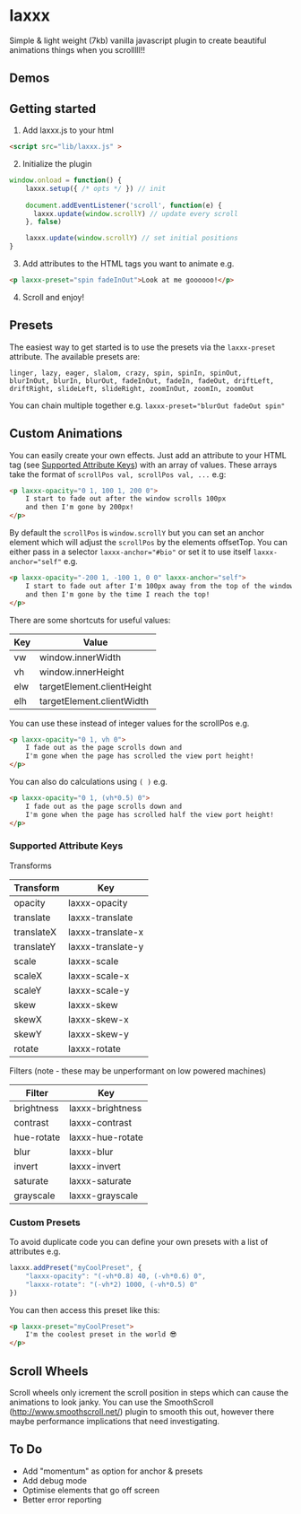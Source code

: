 # laxxx

Simple & light weight (7kb) vanilla javascript plugin to create beautiful animations things when you scrolllll!!

## Demos


## Getting started

1) Add laxxx.js to your html

```html
<script src="lib/laxxx.js" >
```


2) Initialize the plugin 

```javascript
window.onload = function() {
	laxxx.setup({ /* opts */ }) // init
	  
	document.addEventListener('scroll', function(e) {
	  laxxx.update(window.scrollY) // update every scroll
	}, false)

	laxxx.update(window.scrollY) // set initial positions
}
```


3) Add attributes to the HTML tags you want to animate e.g.
```html
<p laxxx-preset="spin fadeInOut">Look at me goooooo!</p>
```

4) Scroll and enjoy!

## Presets

The easiest way to get started is to use the presets via the `laxxx-preset` attribute. The available presets are:
```
linger, lazy, eager, slalom, crazy, spin, spinIn, spinOut, 
blurInOut, blurIn, blurOut, fadeInOut, fadeIn, fadeOut, driftLeft, 
driftRight, slideLeft, slideRight, zoomInOut, zoomIn, zoomOut
```
You can chain multiple together e.g. `laxxx-preset="blurOut fadeOut spin"`

## Custom Animations

You can easily create your own effects. Just add an attribute to your HTML tag (see [Supported Attribute Keys](#supported-attribute-keys)) with an array of values. These arrays take the format of `scrollPos val, scrollPos val, ...` e.g:
```html
<p laxxx-opacity="0 1, 100 1, 200 0">
	I start to fade out after the window scrolls 100px
	and then I'm gone by 200px!
</p>
```

By default the `scrollPos` is `window.scrollY` but you can set an anchor element which will adjust the `scrollPos` by the elements offsetTop. You can either pass in a selector `laxxx-anchor="#bio"` or set it to use itself `laxxx-anchor="self"` e.g.
```html
<p laxxx-opacity="-200 1, -100 1, 0 0" laxxx-anchor="self">
	I start to fade out after I'm 100px away from the top of the window
	and then I'm gone by the time I reach the top!
</p>
```

There are some shortcuts for useful values: 

| Key     	| Value           |
| ------------- | ------------- |
| vw       	| window.innerWidth  |
| vh     	| window.innerHeight |
| elw     	| targetElement.clientHeight |
| elh     	| targetElement.clientWidth |

You can use these instead of integer values for the scrollPos  e.g.
```html
<p laxxx-opacity="0 1, vh 0">
	I fade out as the page scrolls down and
	I'm gone when the page has scrolled the view port height!
</p>
```

You can also do calculations using `( )` e.g.
```html
<p laxxx-opacity="0 1, (vh*0.5) 0">
	I fade out as the page scrolls down and
	I'm gone when the page has scrolled half the view port height!
</p>
```

### Supported Attribute Keys

Transforms

| Transform     | Key           |
| ------------- | ------------- |
| opacity       | laxxx-opacity  |
| translate     | laxxx-translate |
| translateX     | laxxx-translate-x |
| translateY     | laxxx-translate-y |
| scale     | laxxx-scale |
| scaleX     | laxxx-scale-x |
| scaleY     | laxxx-scale-y |
| skew     | laxxx-skew |
| skewX     | laxxx-skew-x |
| skewY     | laxxx-skew-y |
| rotate     | laxxx-rotate |

Filters (note - these may be unperformant on low powered machines)

| Filter     | Key           |
| ------------- | ------------- |
| brightness       | laxxx-brightness  |
| contrast     | laxxx-contrast |
| hue-rotate     | laxxx-hue-rotate |
| blur     | laxxx-blur |
| invert     | laxxx-invert |
| saturate     | laxxx-saturate |
| grayscale     | laxxx-grayscale |

### Custom Presets
To avoid duplicate code you can define your own presets with a list of attributes e.g.
```javascript
laxxx.addPreset("myCoolPreset", {
	"laxxx-opacity": "(-vh*0.8) 40, (-vh*0.6) 0",
	"laxxx-rotate": "(-vh*2) 1000, (-vh*0.5) 0"
})
```
You can then access this preset like this:
```html
<p laxxx-preset="myCoolPreset">
	I'm the coolest preset in the world 😎
</p>
```
## Scroll Wheels
Scroll wheels only icrement the scroll position in steps which can cause the animations to look janky. You can use the SmoothScroll (http://www.smoothscroll.net/) plugin to smooth this out, however there maybe performance implications that need investigating.

## To Do
* Add "momentum" as option for anchor & presets
* Add debug mode 
* Optimise elements that go off screen
* Better error reporting

